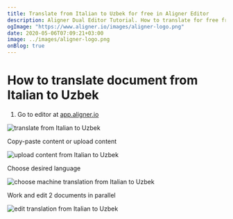 ```yaml
---
title: Translate from Italian to Uzbek for free in Aligner Editor
description: Aligner Dual Editor Tutorial. How to translate for free from Italian to Uzbek. Aligner is multilingual document management platform. 
ogImage: "https://www.aligner.io/images/aligner-logo.png"
date: 2020-05-06T07:09:21+03:00
image: ../images/aligner-logo.png
onBlog: true
---
```


# How to translate document from Italian to Uzbek

1. Go to editor at [app.aligner.io](https://app.aligner.io "Aligner App web page")

![translate from Italian to Uzbek](../aligner-blank-editor.png "translate from Italian to Uzbek")

Copy-paste content or upload content

![upload content from Italian to Uzbek](../aligner-uploaded-document.png "upload content from Italian to Uzbek")

Choose desired language

![choose machine translation from Italian to Uzbek](../aligner-language-dropdown.png "choose machine translation from Italian to Uzbek")

Work and edit 2 documents in parallel

![edit translation from Italian to Uzbek](../aligner-double-sitded-editor.png "edit translation from Italian to Uzbek")

